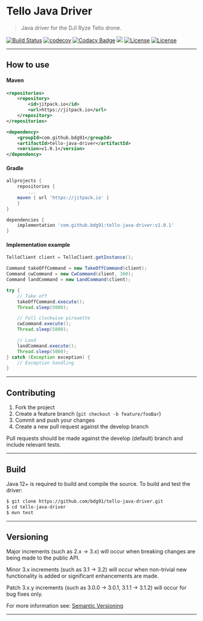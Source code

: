 # Tello Java Driver
> Java driver for the DJI Ryze Tello drone.

[![Build Status](https://travis-ci.org/bdg91/tello-java-driver.svg?branch=develop)](https://travis-ci.org/bdg91/tello-java-driver)
[![codecov](https://codecov.io/gh/bdg91/tello-java-driver/branch/develop/graph/badge.svg)](https://codecov.io/gh/bdg91/tello-java-driver)
[![Codacy Badge](https://api.codacy.com/project/badge/Grade/9b6da0ce51cf495a962415570ecab2fb)](https://www.codacy.com/app/bdg91/tello-java-driver?utm_source=github.com&amp;utm_medium=referral&amp;utm_content=bdg91/tello-java-driver&amp;utm_campaign=Badge_Grade)
[![](https://jitpack.io/v/bdg91/tello-java-driver.svg)](https://jitpack.io/#bdg91/tello-java-driver)
[![License](https://img.shields.io/badge/doc-javadoc-blue.svg)](https://jitpack.io/com/github/bdg91/tello-java-driver/latest/javadoc/)
[![License](http://img.shields.io/:license-mit-blue.svg)](https://github.com/bdg91/tello-java-driver/blob/develop/LICENSE)

---

## How to use

#### Maven
```xml
<repositories>
    <repository>
        <id>jitpack.io</id>
        <url>https://jitpack.io</url>
    </repository>
</repositories>
```

```xml
<dependency>
    <groupId>com.github.bdg91</groupId>
    <artifactId>tello-java-driver</artifactId>
    <version>v1.0.1</version>
</dependency>
```

#### Gradle
```groovy
allprojects {
    repositories {
        ...
	maven { url 'https://jitpack.io' }
    }
}
```

```groovy
dependencies {
    implementation 'com.github.bdg91:tello-java-driver:v1.0.1'
}
```

#### Implementation example

```java
TelloClient client = TelloClient.getInstance();

Command takeOffCommand = new TakeOffCommand(client);
Command cwCommand = new CwCommand(client, 360);
Command landCommand = new LandCommand(client);

try {
    // Take off
    takeOffCommand.execute();
    Thread.sleep(5000);

    // Full clockwise pirouette
    cwCommand.execute();
    Thread.sleep(5000);

    // Land
    landCommand.execute();
    Thread.sleep(5000);
} catch (Exception exception) {
    // Exception handling
}
```

---

## Contributing
1. Fork the project
2. Create a feature branch (`git checkout -b feature/fooBar`)
3. Commit and push your changes
4. Create a new pull request against the develop branch

Pull requests should be made against the develop (default) branch and include relevant tests.

---

## Build
Java 12+ is required to build and compile the source. To build and test the driver:
```sh
$ git clone https://github.com/bdg91/tello-java-driver.git
$ cd tello-java-driver
$ mvn test
```

---

## Versioning
Major increments (such as 2.x -> 3.x) will occur when breaking changes are being made to the public API.

Minor 3.x increments (such as 3.1 -> 3.2) will occur when non-trivial new functionality is added or significant 
enhancements are made.

Patch 3.x.y increments (such as 3.0.0 -> 3.0.1, 3.1.1 -> 3.1.2) will occur for bug fixes only.

For more information see: [Semantic Versioning](https://semver.org/)

---
